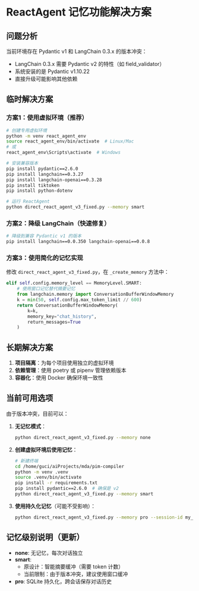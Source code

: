 # ReactAgent 记忆功能解决方案

## 问题分析

当前环境存在 Pydantic v1 和 LangChain 0.3.x 的版本冲突：
- LangChain 0.3.x 需要 Pydantic v2 的特性（如 field_validator）
- 系统安装的是 Pydantic v1.10.22
- 直接升级可能影响其他依赖

## 临时解决方案

### 方案1：使用虚拟环境（推荐）

```bash
# 创建专用虚拟环境
python -m venv react_agent_env
source react_agent_env/bin/activate  # Linux/Mac
# 或
react_agent_env\Scripts\activate  # Windows

# 安装兼容版本
pip install pydantic==2.6.0
pip install langchain==0.3.27
pip install langchain-openai==0.3.28
pip install tiktoken
pip install python-dotenv

# 运行 ReactAgent
python direct_react_agent_v3_fixed.py --memory smart
```

### 方案2：降级 LangChain（快速修复）

```bash
# 降级到兼容 Pydantic v1 的版本
pip install langchain==0.0.350 langchain-openai==0.0.8
```

### 方案3：使用简化的记忆实现

修改 `direct_react_agent_v3_fixed.py`，在 `_create_memory` 方法中：

```python
elif self.config.memory_level == MemoryLevel.SMART:
    # 使用窗口记忆替代摘要记忆
    from langchain.memory import ConversationBufferWindowMemory
    k = min(50, self.config.max_token_limit // 600)
    return ConversationBufferWindowMemory(
        k=k,
        memory_key="chat_history",
        return_messages=True
    )
```

## 长期解决方案

1. **项目隔离**：为每个项目使用独立的虚拟环境
2. **依赖管理**：使用 poetry 或 pipenv 管理依赖版本
3. **容器化**：使用 Docker 确保环境一致性

## 当前可用选项

由于版本冲突，目前可以：

1. **无记忆模式**：
   ```bash
   python direct_react_agent_v3_fixed.py --memory none
   ```

2. **创建虚拟环境后使用记忆**：
   ```bash
   # 新建终端
   cd /home/guci/aiProjects/mda/pim-compiler
   python -m venv .venv
   source .venv/bin/activate
   pip install -r requirements.txt
   pip install pydantic==2.6.0  # 确保是 v2
   python direct_react_agent_v3_fixed.py --memory smart
   ```

3. **使用持久化记忆**（可能不受影响）：
   ```bash
   python direct_react_agent_v3_fixed.py --memory pro --session-id my_project
   ```

## 记忆级别说明（更新）

- **none**: 无记忆，每次对话独立
- **smart**: 
  - 原设计：智能摘要缓冲（需要 token 计数）
  - 当前限制：由于版本冲突，建议使用窗口缓冲
- **pro**: SQLite 持久化，跨会话保存对话历史